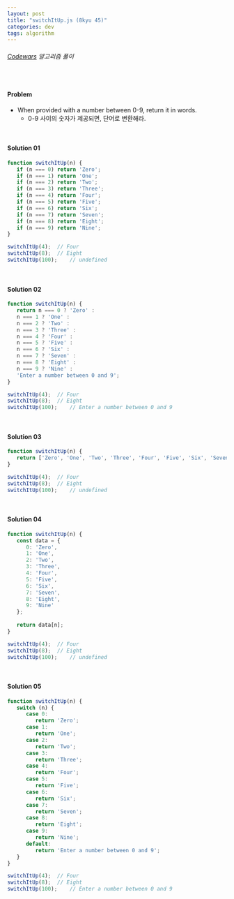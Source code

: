 ```yaml
---
layout: post
title: "switchItUp.js (8kyu 45)"
categories: dev
tags: algorithm
---
```


###### [Codewars](https://www.codewars.com) 알고리즘 풀이

<br>

#### Problem

- When provided with a number between 0-9, return it in words.
  - 0-9 사이의 숫자가 제공되면, 단어로 변환해라.

<br>

#### Solution 01

```js
function switchItUp(n) {
   if (n === 0) return 'Zero';
   if (n === 1) return 'One';
   if (n === 2) return 'Two';
   if (n === 3) return 'Three';
   if (n === 4) return 'Four';
   if (n === 5) return 'Five';
   if (n === 6) return 'Six';
   if (n === 7) return 'Seven';
   if (n === 8) return 'Eight';
   if (n === 9) return 'Nine';
}

switchItUp(4);	// Four
switchItUp(8);	// Eight
switchItUp(100);	// undefined
```

<br>

#### Solution 02

```js
function switchItUp(n) {
   return n === 0 ? 'Zero' :
   n === 1 ? 'One' :
   n === 2 ? 'Two' :
   n === 3 ? 'Three' :
   n === 4 ? 'Four' :
   n === 5 ? 'Five' :
   n === 6 ? 'Six' :
   n === 7 ? 'Seven' :
   n === 8 ? 'Eight' :
   n === 9 ? 'Nine' :
   'Enter a number between 0 and 9';
}

switchItUp(4);	// Four
switchItUp(8);	// Eight
switchItUp(100);	// Enter a number between 0 and 9
```

<br>

#### Solution 03

```js
function switchItUp(n) {
   return ['Zero', 'One', 'Two', 'Three', 'Four', 'Five', 'Six', 'Seven', 'Eight', 'Nine'][n];
}

switchItUp(4);	// Four
switchItUp(8);	// Eight
switchItUp(100);	// undefined
```

<br>

#### Solution 04

```js
function switchItUp(n) {
   const data = {
      0: 'Zero',
      1: 'One',
      2: 'Two',
      3: 'Three',
      4: 'Four',
      5: 'Five',
      6: 'Six',
      7: 'Seven',
      8: 'Eight',
      9: 'Nine'
   };
   
   return data[n];
}

switchItUp(4);	// Four
switchItUp(8);	// Eight
switchItUp(100);	// undefined
```

<br>

#### Solution 05

```js
function switchItUp(n) {
   switch (n) {
      case 0:
         return 'Zero';
      case 1:
         return 'One';
      case 2:
         return 'Two';
      case 3:
         return 'Three';
      case 4:
         return 'Four';
      case 5:
         return 'Five';
      case 6:
         return 'Six';
      case 7:
         return 'Seven';
      case 8:
         return 'Eight';
      case 9:
         return 'Nine';
      default:
         return 'Enter a number between 0 and 9';
   }
}

switchItUp(4);	// Four
switchItUp(8);	// Eight
switchItUp(100);	// Enter a number between 0 and 9
```

<br>